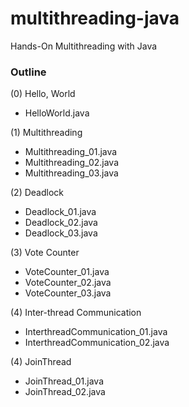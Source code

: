 # multithreading-java
Hands-On Multithreading with Java

### Outline

(0) Hello, World
- HelloWorld.java

(1) Multithreading
- Multithreading_01.java
- Multithreading_02.java
- Multithreading_03.java

(2) Deadlock
- Deadlock_01.java
- Deadlock_02.java
- Deadlock_03.java

(3) Vote Counter
- VoteCounter_01.java
- VoteCounter_02.java
- VoteCounter_03.java

(4) Inter-thread Communication
- InterthreadCommunication_01.java
- InterthreadCommunication_02.java

(4) JoinThread
- JoinThread_01.java
- JoinThread_02.java